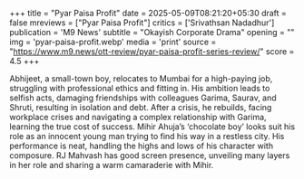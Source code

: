 +++
title = "Pyar Paisa Profit"
date = 2025-05-09T08:21:20+05:30
draft = false
mreviews = ["Pyar Paisa Profit"]
critics = ['Srivathsan Nadadhur']
publication = 'M9 News'
subtitle = "Okayish Corporate Drama"
opening = ""
img = 'pyar-paisa-profit.webp'
media = 'print'
source = "https://www.m9.news/ott-review/pyar-paisa-profit-series-review/"
score = 4.5
+++

Abhijeet, a small-town boy, relocates to Mumbai for a high-paying job, struggling with professional ethics and fitting in. His ambition leads to selfish acts, damaging friendships with colleagues Garima, Saurav, and Shruti, resulting in isolation and debt. After a crisis, he rebuilds, facing workplace crises and navigating a complex relationship with Garima, learning the true cost of success. Mihir Ahuja’s ‘chocolate boy’ looks suit his role as an innocent young man trying to find his way in a restless city. His performance is neat, handling the highs and lows of his character with composure. RJ Mahvash has good screen presence, unveiling many layers in her role and sharing a warm camaraderie with Mihir.
